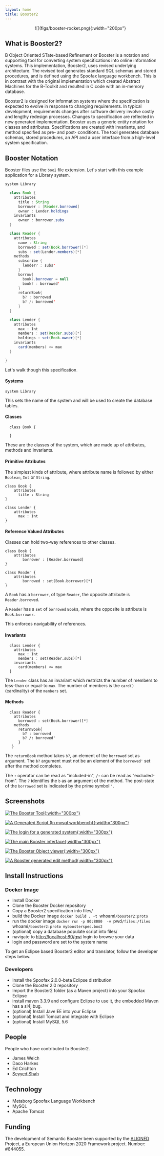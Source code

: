 ```yaml
---
layout: home
title: Booster2
---
```



<div style="text-align:center;margin:0 10px 10px 0" markdown="1">
![](figs/booster-rocket.png){:width="200px"}
</div>

## What is Booster2?

B Object Oriented STate-based Refinement or Booster is a notation and supporting tool for converting system specifications into online information systems. This implementation, Booster2, uses revised underlying architecture. The revised tool generates standard SQL schemas and stored procedures, and is defined using the Spoofax language workbench. This is in contrast with the original implementation which created Abstract Machines for the B-Toolkit and resulted in C code with an in-memory database.

Booster2 is designed for information systems where the specification is expected to evolve in response to changing requirements. In typical development, requirements changes after software delivery involve costly and lengthy redesign processes. Changes to specification are reflected in new generated implementation. Booster uses a generic entity notation for classes and attributes. Specifications are created with invariants, and method specified as pre- and post- conditions. The tool generates database schemas, stored procedures, an API and a user interface from a high-level system specification.

## Booster Notation

Booster files use the `boo2` file extension. Let's start with this example application for a Library system.

```java
system Library

  class Book {
    attributes
      title : String
      borrower : [Reader.borrowed]
      owner : Lender.holdings
    invariants
      owner : borrower.subs
  }

  class Reader {
    attributes
      name : String
      borrowed : set(Book.borrower)[*]
      subs : set(Lender.members)[*]
    methods
      subscribe { 
        lender? : subs' 
      }
      borrow{ 
        book?.borrower = null 
        book? : borrowed' 
      }
      returnBook{ 
        b? : borrowed 
        b? /: borrowed' 
      }
  }

  class Lender {
    attributes
      max : Int
      members : set(Reader.subs)[*]
      holdings : set(Book.owner)[*]
    invariants
      card(members) <= max
  }

}
```

Let's walk though this specification.

#### Systems
```system Library``` 

This sets the name of the system and will be used to create the database tables.


#### Classes
```
  class Book {

  }
```

These are the classes of the system, which are made up of attributes, methods and invariants.

#### Primitive Attributes

The simplest kinds of attribute, where attribute name is followed by either `Boolean`, `Int` or `String`.

```
class Book {
    attributes
      title : String
}

class Lender {
    attributes
      max : Int
}
```


#### Reference Valued Attributes

Classes can hold two-way references to other classes.

```
class Book {
    attributes
        borrower : [Reader.borrowed]
}

class Reader {
    attributes
        borrowed : set(Book.borrower)[*]
}
```

A `Book` has a `borrower`, of type `Reader`, the opposite attribute is `Reader.borrowed`. 

A `Reader` has a `set` of `borrowed` `Book`s, where the opposite is attribute is `Book.borrower`.

This enforces navigability of references.


#### Invariants

```
  class Lender {
    attributes
      max : Int
      members : set(Reader.subs)[*]
    invariants
      card(members) <= max
  }
```

The `Lender` class has an invariant which restricts the number of members to less-than or equal-to ```max```. The number of members is the `card()` (cardinality) of the `members` set.

#### Methods

```
  class Reader {
    attributes
      borrowed : set(Book.borrower)[*]
    methods
      returnBook{ 
        b? : borrowed 
        b? /: borrowed' 
      }
   }
```

The `returnBook` method takes `b?`, an element of the `borrowed` set as argument. The `b?` argument must not be an element of the `borrowed'` set after the method completes. 

The `:` operator can be read as "included-in", `/:` can be read as "excluded-from". The `?` identifies the `b` as an argument of the method. The post-state of the `borrowed` set is indicated by the prime symbol `'`.



## Screenshots

[![The Booster Tool](figs/booster-tool.png){:width="300px"}](figs/booster-tool.png)

[![A Generated Script (In mysql workbench)](figs/booster-generated-db-script.png){:width="300px"}](figs/booster-generated-db-script.png)

[![The login for a generated system](figs/booster-system-login-window.png){:width="300px"}](figs/booster-system-login-window.png)

[![The main Booster interface](figs/booster-system-main-interface.png){:width="300px"}](figs/booster-system-main-interface.png)

[![The Booster Object viewer](figs/booster-object-view.png){:width="300px"}](figs/booster-object-view.png)

[![A Booster generated edit method](figs/booster-generated-method.png){:width="300px"}](figs/booster-generated-method.png)

## Install Instructions

### Docker Image

- Install Docker
- Clone the Booster Docker repository
- Copy a Booster2 specification into files/
- build the Docker image
`docker build . -t `whoami`/booster2:proto`
- run the docker image
`docker run -p 80:8080  -v `pwd`/files:/files `whoami`/booster2:proto myboosterspec.boo2`
- (optional) copy a database populate script into files/
- navigate to [http://localhost:80/gwi](http://localhost:80/gwi) login to browse your data
- login and password are set to the system name

To get an Eclipse based Booster2 editor and translator, follow the developer steps below.

### Developers

- Install the Spoofax 2.0.0-beta Eclipse distribution
- Clone the Booster 2.0 repository
- Import the Booster2 folder (as a Maven project) into your Spoofax Eclipse
- install maven 3.3.9 and configure Eclipse to use it, the embedded Maven has a sl4j bug.
- (optional) Install Jave EE into your Eclipse 
- (optional) Install Tomcat and integrate with Eclipse 
- (optional) Install MySQL 5.6

## People

People who have contributed to Booster2.

- James Welch
- Daco Harkes
- Ed Crichton
- [Seyyed Shah](http://sshah.co.uk)

## Technology

- Metaborg Spoofax Language Workbench
- MySQL
- Apache Tomcat

## Funding

The development of Semantic Booster been supported by the [ALIGNED](http://aligned-project.eu/)
Project, a European Union Horizon 2020 Framework project. Number: #644055.


